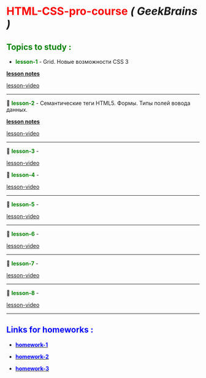 # <span style="color:red">HTML-CSS-pro-course</span> **_( GeekBrains )_**

## <span style="color:green">Topics to study :</span>

- <span style="color:green">**lesson-1** </span>- Grid. Новые возможности CSS 3

[**lesson notes**](https://artiom30.github.io/HTML-CSS--Pro-/lesson-1/lesson-notes/index.html)

[lesson-video](https://www.youtube.com/watch?v=5Ijqb1wLcvc)

---

📌 <span style="color:green">**lesson-2** </span>- Семантические теги HTML5. Формы. Типы полей вовода данных.

[**lesson notes**](https://artiom30.github.io/HTML-CSS--Pro-/lesson-2/lesson-notes/index.html)

[lesson-video](https://youtu.be/TBw6Ga1e92k)

---

📌 <span style="color:green">**lesson-3** </span>-

[lesson-video](https://youtu.be/KARjHRoRe_4)

📌 <span style="color:green">**lesson-4** </span>-

[lesson-video](https://youtu.be/Q0H_DpzuPGE)

---

📌 <span style="color:green">**lesson-5** </span>-

[lesson-video](https://youtu.be/VDD-4CgY9B4)

---

📌 <span style="color:green">**lesson-6** </span>-

[lesson-video](https://youtu.be/CML0LNJMwE0)

---

📌 <span style="color:green">**lesson-7** </span>-

[lesson-video](https://youtu.be/BhAYL46P3PI)

---

📌 <span style="color:green">**lesson-8** </span>-

[lesson-video](https://youtu.be/kOLM2s20sZY)

---

## <span style="color:blue">Links for homeworks :</span>

- <span style="color:blue"> [<span style="color:blue">**homework-1**</span>](https://artiom30.github.io/HTML-CSS--Pro-/lesson-1/homework/index.html)</span>

- <span style="color:blue"> [<span style="color:blue">**homework-2**</span>](https://artiom30.github.io/HTML-CSS--Pro-/lesson-2/homework/index.html)</span>

- <span style="color:blue"> [<span style="color:blue">**homework-3**</span>]()</span>
